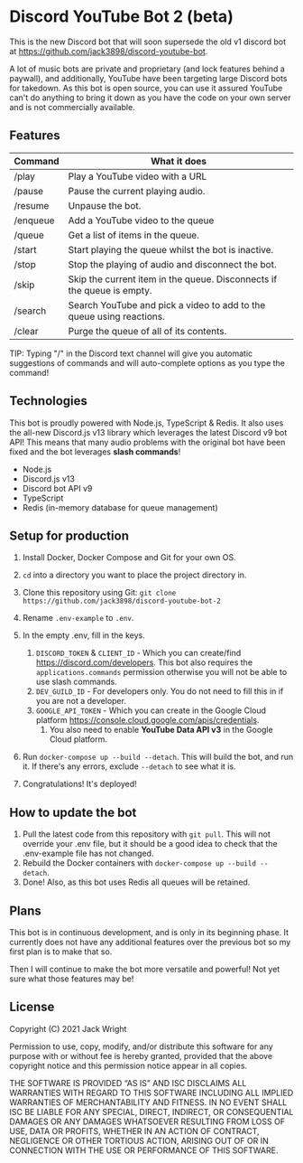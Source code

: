 # Discord YouTube Bot 2 (beta)

This is the new Discord bot that will soon supersede the old v1 discord bot at https://github.com/jack3898/discord-youtube-bot.

A lot of music bots are private and proprietary (and lock features behind a paywall), and additionally, YouTube have been targeting large Discord bots for takedown. As this bot is open source, you can use it assured YouTube can't do anything to bring it down as you have the code on your own server and is not commercially available.

## Features

| Command  | What it does                                                           |
| -------- | ---------------------------------------------------------------------- |
| /play    | Play a YouTube video with a URL                                        |
| /pause   | Pause the current playing audio.                                       |
| /resume  | Unpause the bot.                                                       |
| /enqueue | Add a YouTube video to the queue                                       |
| /queue   | Get a list of items in the queue.                                      |
| /start   | Start playing the queue whilst the bot is inactive.                    |
| /stop    | Stop the playing of audio and disconnect the bot.                      |
| /skip    | Skip the current item in the queue. Disconnects if the queue is empty. |
| /search  | Search YouTube and pick a video to add to the queue using reactions.   |
| /clear   | Purge the queue of all of its contents.                                |

TIP: Typing "/" in the Discord text channel will give you automatic suggestions of commands and will auto-complete options as you type the command!

## Technologies

This bot is proudly powered with Node.js, TypeScript & Redis.
It also uses the all-new Discord.js v13 library which leverages the latest Discord v9 bot API!
This means that many audio problems with the original bot have been fixed and the bot leverages **slash commands**!

- Node.js
- Discord.js v13
- Discord bot API v9
- TypeScript
- Redis (in-memory database for queue management)

## Setup for production

1. Install Docker, Docker Compose and Git for your own OS.
2. `cd` into a directory you want to place the project directory in.
3. Clone this repository using Git: `git clone https://github.com/jack3898/discord-youtube-bot-2`
4. Rename `.env-example` to `.env`.
5. In the empty .env, fill in the keys.

   1. `DISCORD_TOKEN` & `CLIENT_ID` - Which you can create/find https://discord.com/developers. This bot also requires the `applications.commands` permission otherwise you will not be able to use slash commands.
   2. `DEV_GUILD_ID` - For developers only. You do not need to fill this in if you are not a developer.
   3. `GOOGLE_API_TOKEN` - Which you can create in the Google Cloud platform https://console.cloud.google.com/apis/credentials.
      1. You also need to enable **YouTube Data API v3** in the Google Cloud platform.

6. Run `docker-compose up --build --detach`. This will build the bot, and run it. If there's any errors, exclude `--detach` to see what it is.
7. Congratulations! It's deployed!

## How to update the bot

1. Pull the latest code from this repository with `git pull`. This will not override your .env file, but it should be a good idea to check that the .env-example file has not changed.
2. Rebuild the Docker containers with `docker-compose up --build --detach`.
3. Done! Also, as this bot uses Redis all queues will be retained.

## Plans

This bot is in continuous development, and is only in its beginning phase. It currently does not have any additional features over the previous bot so my first plan is to make that so.

Then I will continue to make the bot more versatile and powerful! Not yet sure what those features may be!

## License

Copyright (C) 2021 Jack Wright

Permission to use, copy, modify, and/or distribute this software for any purpose with or without fee is hereby granted, provided that the above copyright notice and this permission notice appear in all copies.

THE SOFTWARE IS PROVIDED “AS IS” AND ISC DISCLAIMS ALL WARRANTIES WITH REGARD TO THIS SOFTWARE INCLUDING ALL IMPLIED WARRANTIES OF MERCHANTABILITY AND FITNESS. IN NO EVENT SHALL ISC BE LIABLE FOR ANY SPECIAL, DIRECT, INDIRECT, OR CONSEQUENTIAL DAMAGES OR ANY DAMAGES WHATSOEVER RESULTING FROM LOSS OF USE, DATA OR PROFITS, WHETHER IN AN ACTION OF CONTRACT, NEGLIGENCE OR OTHER TORTIOUS ACTION, ARISING OUT OF OR IN CONNECTION WITH THE USE OR PERFORMANCE OF THIS SOFTWARE.
